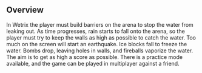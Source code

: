 ## Overview

In Wetrix the player must build barriers on the arena to stop the water from leaking out. As time progresses, rain starts to fall onto the arena, so the player must try to keep the walls as high as possible to catch the water. Too much on the screen will start an earthquake. Ice blocks fall to freeze the water. Bombs drop, leaving holes in walls, and fireballs vaporize the water. The aim is to get as high a score as possible. There is a practice mode available, and the game can be played in multiplayer against a friend.